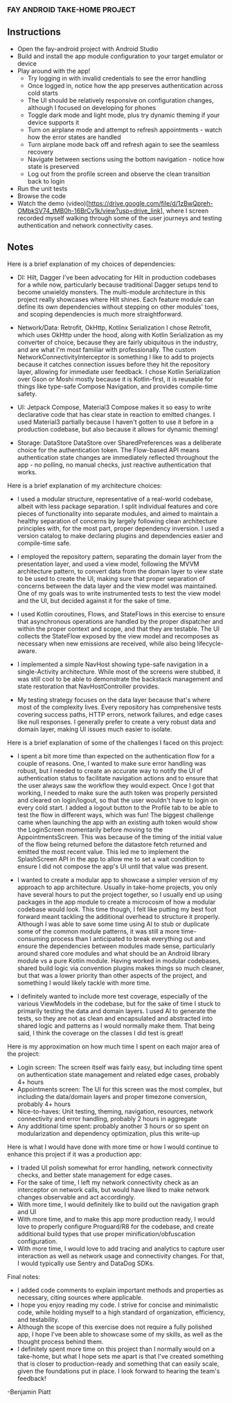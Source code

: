### FAY ANDROID TAKE-HOME PROJECT

## Instructions
* Open the fay-android project with Android Studio
* Build and install the app module configuration to your target emulator or device
* Play around with the app!
    - Try logging in with invalid credentials to see the error handling
    - Once logged in, notice how the app preserves authentication across cold starts
    - The UI should be relatively responsive on configuration changes, although I focused on developing for phones
    - Toggle dark mode and light mode, plus try dynamic theming if your device supports it
    - Turn on airplane mode and attempt to refresh appointments - watch how the error states are handled
    - Turn airplane mode back off and refresh again to see the seamless recovery
    - Navigate between sections using the bottom navigation - notice how state is preserved
    - Log out from the profile screen and observe the clean transition back to login
* Run the unit tests
* Browse the code
* Watch the demo (video)[https://drive.google.com/file/d/1zBwQpreh-OMbkSV74_tMB0h-16BrCv1k/view?usp=drive_link],
  where I screen recorded myself walking through some of the user journeys and testing authentication and network connectivity cases.

## Notes
Here is a brief explanation of my choices of dependencies:

- DI: Hilt, Dagger
  I've been advocating for Hilt in production codebases for a while now, particularly because traditional Dagger setups
  tend to become unwieldy monsters. The multi-module architecture in this project really showcases where Hilt shines. Each feature
  module can define its own dependencies without stepping on other modules' toes, and scoping dependencies is much more straightforward.

- Network/Data: Retrofit, OkHttp, Kotlinx Serialization
  I chose Retrofit, which uses OkHttp under the hood, along with Kotlin Serialization as my converter of choice,
  because they are fairly ubiquitous in the industry, and are what I'm most familiar with professionally.
  The custom NetworkConnectivityInterceptor is something I like to add to projects because it catches connection issues
  before they hit the repository layer, allowing for immediate user feedback. I chose Kotlin Serialization over Gson or Moshi
  mostly because it is Kotlin-first, it is reusable for things like type-safe Compose Navigation, and provides compile-time safety.

- UI: Jetpack Compose, Material3
  Compose makes it so easy to write declarative code that has clear state in reaction to emitted changes. I used Material3 partially because
  I haven't gotten to use it before in a production codebase, but also because it allows for dynamic theming!

- Storage: DataStore
  DataStore over SharedPreferences was a deliberate choice for the authentication token. The Flow-based API means
  authentication state changes are immediately reflected throughout the app - no polling, no manual checks, just
  reactive authentication that works.

Here is a brief explanation of my architecture choices:

- I used a modular structure, representative of a real-world codebase, albeit with less package separation.
  I split individual features and core pieces of functionality into separate modules, and aimed to maintain
  a healthy separation of concerns by largely following clean architecture principles with, for the most part, proper dependency inversion.
  I used a version catalog to make declaring plugins and dependencies easier and compile-time safe.

- I employed the repository pattern, separating the domain layer from the presentation layer, and used a view model,
  following the MVVM architecture pattern, to convert data from the domain layer to view state to be used to create the UI,
  making sure that proper separation of concerns between the data layer and the view model was maintained.
  One of my goals was to write instrumented tests to test the view model and the UI, but decided against it for the sake of time.

- I used Kotlin coroutines, Flows, and StateFlows in this exercise to ensure that asynchronous operations are handled by the proper dispatcher
  and within the proper context and scope, and that they are testable. The UI collects the StateFlow exposed by the view model
  and recomposes as necessary when new emissions are received, while also being lifecycle-aware.

- I implemented a simple NavHost showing type-safe navigation in a single-Activity architecture. While most of the screens were stubbed,
  it was still cool to be able to demonstrate the backstack management and state restoration that NavHostController provides.

- My testing strategy focuses on the data layer because that's where most of the complexity lives. Every repository
  has comprehensive tests covering success paths, HTTP errors, network failures, and edge cases like null responses.
  I generally prefer to create a very robust data and domain layer, making UI issues much easier to isolate.

Here is a brief explanation of some of the challenges I faced on this project:

- I spent a bit more time than expected on the authentication flow for a couple of reasons. One, I wanted to make sure error handling
  was robust, but I needed to create an accurate way to notify the UI of authentication status to facilitate navigation actions
  and to ensure that the user always saw the workflow they would expect. Once I got that working, I needed to make sure the auth token
  was properly persisted and cleared on login/logout, so that the user wouldn't have to login on every cold start. I added a logout button
  to the Profile tab to be able to test the flow in different ways, which was fun! The biggest challenge came when launching the app with
  an existing auth token would show the LoginScreen momentarily before moving to the AppointmentsScreen. This was because of the timing of
  the initial value of the flow being returned before the datastore fetch returned and emitted the most recent value. This led me to implement
  the SplashScreen API in the app to allow me to set a wait condition to ensure I did not compose the app's UI until that value was present.

- I wanted to create a modular app to showcase a simpler version of my approach to app architecture. Usually in take-home projects, you only have
  several hours to put the project together, so I usually end up using packages in the app module to create a microcosm of how a modular codebase
  would look. This time though, I felt like putting my best foot forward meant tackling the additional overhead to structure it properly.
  Although I was able to save some time using AI to stub or duplicate some of the common module patterns, it was still a more time-consuming process
  than I anticipated to break everything out and ensure the dependencies between modules made sense, particularly around shared core modules and
  what should be an Android library module vs a pure Kotlin module. Having worked in modular codebases, shared build logic via convention plugins
  makes things so much cleaner, but that was a lower priority than other aspects of the project, and something I would likely tackle with more time.

- I definitely wanted to include more test coverage, especially of the various ViewModels in the codebase, but for the sake of time I stuck to
  primarily testing the data and domain layers. I used AI to generate the tests, so they are not as clean and encapsulated and abstracted into
  shared logic and patterns as I would normally make them. That being said, I think the coverage on the classes I did test is great!

Here is my approximation on how much time I spent on each major area of the project:

- Login screen: The screen itself was fairly easy, but including time spent on authentication state management and related edge cases, probably 4+ hours
- Appointments screen: The UI for this screen was the most complex, but including the data/domain layers and proper timezone conversion, probably 4+ hours
- Nice-to-haves: Unit testing, theming, navigation, resources, network connectivity and error handling, probably 2 hours in aggregate
- Any additional time spent: probably another 3 hours or so spent on modularization and dependency optimization, plus this write-up

Here is what I would have done with more time or how I would continue to enhance this project if it was a production app:

- I traded UI polish somewhat for error handling, network connectivity checks, and better state management for edge cases.
- For the sake of time, I left my network connectivity check as an interceptor on network calls, but would have liked to make network changes observable and act accordingly.
- With more time, I would definitely like to build out the navigation graph and UI
- With more time, and to make this app more production ready, I would love to properly configure Proguard/R8 for the codebase, and create additional build types that use proper minification/obfuscation configuration.
- With more time, I would love to add tracing and analytics to capture user interaction as well as network usage and connectivity changes. For that, I would typically use Sentry and DataDog SDKs.

Final notes:

* I added code comments to explain important methods and properties as necessary, citing sources where applicable.
* I hope you enjoy reading my code. I strive for concise and minimalistic code, while holding myself to a high standard of organization, efficiency, and testability.
* Although the scope of this exercise does not require a fully polished app, I hope I've been able to showcase some of my skills, as well as the thought process behind them.
* I definitely spent more time on this project than I normally would on a take-home, but what I hope sets me apart is that I've created something that is closer to production-ready
  and something that can easily scale, given the foundations put in place. I look forward to hearing the team's feedback!

-Benjamin Piatt